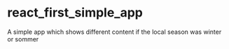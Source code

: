 # react_first_simple_app
A simple app which shows different content if the local season was winter or sommer
